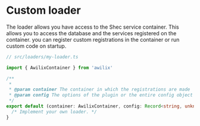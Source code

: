 # Custom loader

The loader allows you have access to the Shec service container. This allows you to access the database and the services registered on the container.
you can register custom registrations in the container or run custom code on startup.

```ts
// src/loaders/my-loader.ts

import { AwilixContainer } from 'awilix'

/**
 * 
 * @param container The container in which the registrations are made
 * @param config The options of the plugin or the entire config object
 */
export default (container: AwilixContainer, config: Record<string, unknown>): void | Promise<void> => {
  /* Implement your own loader. */
}
```
